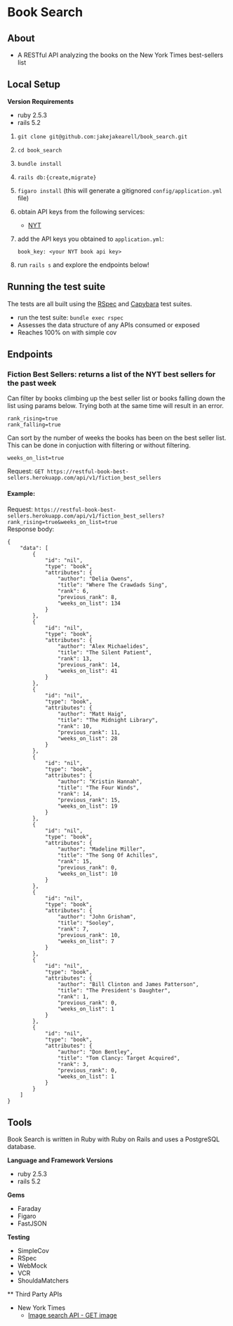# Book Search

## About

* A RESTful API analyzing the books on the New York Times best-sellers list

## Local Setup
**Version Requirements**
* ruby 2.5.3
* rails 5.2

1. `git clone git@github.com:jakejakearell/book_search.git`
2. `cd book_search`
3. `bundle install`
4. `rails db:{create,migrate}`
5. `figaro install` (this will generate a gitignored `config/application.yml` file)
6. obtain API keys from the following services:
    * [NYT](https://developer.nytimes.com/get-started)

7. add the API keys you obtained to `application.yml`:
    ```
    book_key: <your NYT book api key>
    ```
8. run `rails s` and explore the endpoints below!

## Running the test suite
The tests are all built using the [RSpec](https://rspec.info/) and [Capybara](https://github.com/teamcapybara/capybara) test suites.

- run the test suite: `bundle exec rspec`
- Assesses the data structure of any APIs consumed or exposed 
- Reaches 100% on with simple cov

## Endpoints

### Fiction Best Sellers: returns a list of the NYT best sellers for the past week
Can filter by books climbing up the best seller list or books falling down the list using params below. Trying both at the same time will result in an error.
```
rank_rising=true
rank_falling=true
```
Can sort by the number of weeks the books has been on the best seller list. This can be done in conjuction with filtering or without filtering.
```
weeks_on_list=true
```

Request: `GET https://restful-book-best-sellers.herokuapp.com/api/v1/fiction_best_sellers`  

#### Example:
Request: `https://restful-book-best-sellers.herokuapp.com/api/v1/fiction_best_sellers?rank_rising=true&weeks_on_list=true`  
Response body:
```
{
    "data": [
        {
            "id": "nil",
            "type": "book",
            "attributes": {
                "author": "Delia Owens",
                "title": "Where The Crawdads Sing",
                "rank": 6,
                "previous_rank": 8,
                "weeks_on_list": 134
            }
        },
        {
            "id": "nil",
            "type": "book",
            "attributes": {
                "author": "Alex Michaelides",
                "title": "The Silent Patient",
                "rank": 13,
                "previous_rank": 14,
                "weeks_on_list": 41
            }
        },
        {
            "id": "nil",
            "type": "book",
            "attributes": {
                "author": "Matt Haig",
                "title": "The Midnight Library",
                "rank": 10,
                "previous_rank": 11,
                "weeks_on_list": 28
            }
        },
        {
            "id": "nil",
            "type": "book",
            "attributes": {
                "author": "Kristin Hannah",
                "title": "The Four Winds",
                "rank": 14,
                "previous_rank": 15,
                "weeks_on_list": 19
            }
        },
        {
            "id": "nil",
            "type": "book",
            "attributes": {
                "author": "Madeline Miller",
                "title": "The Song Of Achilles",
                "rank": 15,
                "previous_rank": 0,
                "weeks_on_list": 10
            }
        },
        {
            "id": "nil",
            "type": "book",
            "attributes": {
                "author": "John Grisham",
                "title": "Sooley",
                "rank": 7,
                "previous_rank": 10,
                "weeks_on_list": 7
            }
        },
        {
            "id": "nil",
            "type": "book",
            "attributes": {
                "author": "Bill Clinton and James Patterson",
                "title": "The President's Daughter",
                "rank": 1,
                "previous_rank": 0,
                "weeks_on_list": 1
            }
        },
        {
            "id": "nil",
            "type": "book",
            "attributes": {
                "author": "Don Bentley",
                "title": "Tom Clancy: Target Acquired",
                "rank": 3,
                "previous_rank": 0,
                "weeks_on_list": 1
            }
        }
    ]
}
```
## Tools
Book Search is written in Ruby with Ruby on Rails and uses a PostgreSQL database.

**Language and Framework Versions**
* ruby 2.5.3
* rails 5.2

**Gems**
* Faraday
* Figaro
* FastJSON

**Testing**
* SimpleCov
* RSpec
* WebMock
* VCR
* ShouldaMatchers

** Third Party APIs
* New York Times
   * [Image search API - GET image](https://developer.nytimes.com/docs/books-product/1/overview)
